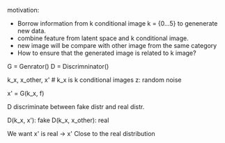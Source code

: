 motivation:
- Borrow information from k conditional image k = {0...5} to genenerate new data.
- combine feature from latent space and k conditional image.
- new image will be compare with other image from the same category
- How to ensure that the generated image is related to k image?

G = Genrator()
D = Discrimninator()

k_x, x_other, x' #  k_x is k conditional images
z: random noise


x' = G(k_x, f)

D discriminate between fake distr and real distr.

D(k_x, x'): fake
D(k_x, x_other): real

We want x' is real -> x' Close to the real distribution
